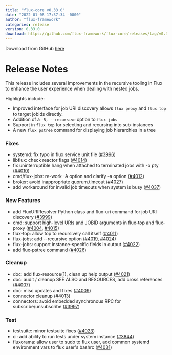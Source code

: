 ```yaml
---
title: "flux-core v0.33.0"
date: "2022-01-08 17:37:34 -0800"
author: "flux-framework"
categories: release
version: 0.33.0
download: https://github.com/flux-framework/flux-core/releases/tag/v0.33.0
---
```


Download from GitHub [here](https://github.com/flux-framework/flux-core/releases/tag/v0.33.0)

# Release Notes

This release includes several improvements in the recursive tooling
in Flux to enhance the user experience when dealing with nested jobs.

Highlights include:

 * Improved interface for job URI discovery allows `flux proxy` and
   `flux top` to target jobids directly.
 * Addition of a `-R, --recursive` option to `flux jobs`
 * Support in `flux top` for selecting and recursing into sub-instances
 * A new  `flux pstree` command for displaying job hierarchies in a tree

### Fixes

 * systemd: fix typo in flux.service unit file ([#3996](https://github.com/flux-framework/flux-core/issues/3996))
 * libflux: check reactor flags ([#4014](https://github.com/flux-framework/flux-core/issues/4014))
 * fix uninterruptible hang when attached to terminated jobs with -o pty
   ([#4010](https://github.com/flux-framework/flux-core/issues/4010))
 * cmd/flux-jobs: re-work -A option and clarify -a option ([#4012](https://github.com/flux-framework/flux-core/issues/4012))
 * broker: avoid inappropriate quorum.timeout ([#4027](https://github.com/flux-framework/flux-core/issues/4027))
 * add workaround for invalid job timeouts when system is busy ([#4037](https://github.com/flux-framework/flux-core/issues/4037))

### New Features

 * add FluxURIResolver Python class and flux-uri command for job URI
   discovery ([#3999](https://github.com/flux-framework/flux-core/issues/3999))
 * cmd: support high-level URIs and JOBID arguments in flux-top and
   flux-proxy ([#4004](https://github.com/flux-framework/flux-core/issues/4004), [#4015](https://github.com/flux-framework/flux-core/issues/4015))
 * flux-top: allow top to recursively call itself ([#4011](https://github.com/flux-framework/flux-core/issues/4011))
 * flux-jobs: add --recursive option ([#4019](https://github.com/flux-framework/flux-core/issues/4019), [#4024](https://github.com/flux-framework/flux-core/issues/4024))
 * flux-jobs: support instance-specific fields in output ([#4022](https://github.com/flux-framework/flux-core/issues/4022))
 * add flux-pstree command ([#4026](https://github.com/flux-framework/flux-core/issues/4026))

### Cleanup

 * doc: add flux-resource(1),  clean up help output ([#4021](https://github.com/flux-framework/flux-core/issues/4021))
 * doc: audit / cleanup SEE ALSO and RESOURCES, add cross references ([#4007](https://github.com/flux-framework/flux-core/issues/4007))
 * doc: misc updates and fixes ([#4009](https://github.com/flux-framework/flux-core/issues/4009))
 * connector cleanup ([#4013](https://github.com/flux-framework/flux-core/issues/4013))
 * connectors: avoid embedded synchronous RPC for subscribe/unsubscribe
   ([#3997](https://github.com/flux-framework/flux-core/issues/3997))

### Test

 * testsuite: minor testsuite fixes ([#4023](https://github.com/flux-framework/flux-core/issues/4023))
 * ci: add ability to run tests under system instance ([#3844](https://github.com/flux-framework/flux-core/issues/3844))
 * fluxorama: allow user to sudo to flux user, add common systemd environment
   vars to flux user's bashrc ([#4031](https://github.com/flux-framework/flux-core/issues/4031))


